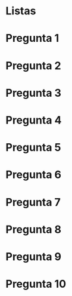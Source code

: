 # Listas

# Pregunta 1



# Pregunta 2



# Pregunta 3



# Pregunta 4



# Pregunta 5



# Pregunta 6



# Pregunta 7



# Pregunta 8



# Pregunta 9



# Pregunta 10
